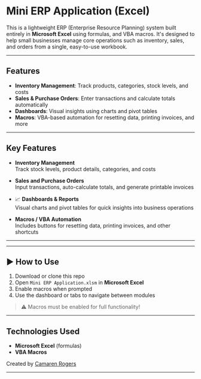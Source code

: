 #  Mini ERP Application (Excel)

This is a lightweight ERP (Enterprise Resource Planning) system built entirely in **Microsoft Excel** using formulas, and VBA macros. It's designed to help small businesses manage core operations such as inventory, sales, and orders from a single, easy-to-use workbook.

---

##  Features

-  **Inventory Management**: Track products, categories, stock levels, and costs
-  **Sales & Purchase Orders**: Enter transactions and calculate totals automatically
-  **Dashboards**: Visual insights using charts and pivot tables
-  **Macros**: VBA-based automation for resetting data, printing invoices, and more

---

##  Key Features

-  **Inventory Management**  
  Track stock levels, product details, categories, and costs

-  **Sales and Purchase Orders**  
  Input transactions, auto-calculate totals, and generate printable invoices

- 📈 **Dashboards & Reports**  
  Visual charts and pivot tables for quick insights into business operations

-  **Macros / VBA Automation**  
  Includes buttons for resetting data, printing invoices, and other shortcuts

--- 

---

## ▶ How to Use

1. Download or clone this repo
2. Open `Mini ERP Application.xlsm` in **Microsoft Excel**
3. Enable macros when prompted
4. Use the dashboard or tabs to navigate between modules

> ⚠️ Macros must be enabled for full functionality!

---

##  Technologies Used

- **Microsoft Excel** (formulas)
- **VBA Macros**




Created by [Camaren Rogers](https://github.com/camarenrogers)

---


